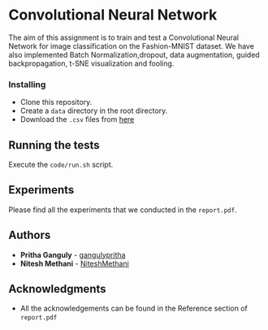 # Convolutional Neural Network

The aim of this assignment is to train and test a Convolutional Neural Network for image classification on the Fashion-MNIST dataset.
We have also implemented Batch Normalization,dropout, data augmentation, guided backpropagation, t-SNE visualization and fooling.

### Installing
* Clone this repository.
* Create a `data` directory  in the root directory.
* Download the `.csv` files from [here](https://www.kaggle.com/zalando-research/fashionmnist/data)

## Running the tests
Execute the `code/run.sh` script.

## Experiments
Please find all the experiments that we conducted in the `report.pdf`.

## Authors
* **Pritha Ganguly** - [gangulypritha](https://github.com/gangulypritha)
* **Nitesh Methani** - [NiteshMethani](https://github.com/NiteshMethani)


## Acknowledgments
* All the acknowledgements can be found in the Reference section of `report.pdf`
